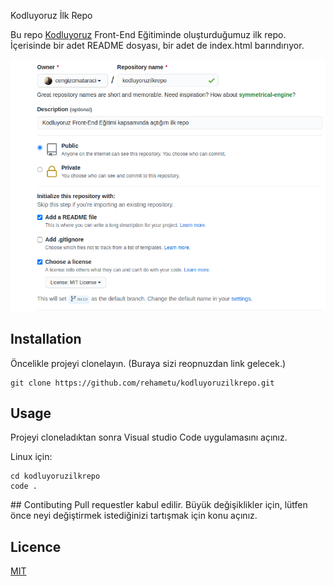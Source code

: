  Kodluyoruz İlk Repo

Bu repo [Kodluyoruz](https://www.kodluyoruz.org/
) Front-End Eğitiminde oluşturduğumuz ilk repo. İçerisinde bir adet README dosyası, bir adet de index.html barındırıyor.

![Image](https://github.com/Kodluyoruz/taskforce/blob/main/git/odev1/figures/github.png)

## Installation
Öncelikle projeyi clonelayın. (Buraya sizi reopnuzdan link gelecek.)

```
git clone https://github.com/rehametu/kodluyoruzilkrepo.git 

```

## Usage

Projeyi cloneladıktan sonra Visual studio Code uygulamasını açınız.

Linux için:

```
cd kodluyoruzilkrepo
code .
```

## Contibuting
Pull requestler kabul edilir. Büyük değişiklikler için, lütfen önce neyi değiştirmek istediğinizi tartışmak için konu açınız.

## Licence

[MIT](https://choosealicense.com/licenses/mit/)
